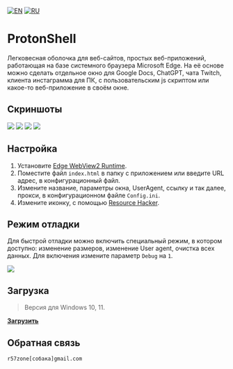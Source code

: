 [![EN](https://user-images.githubusercontent.com/9499881/33184537-7be87e86-d096-11e7-89bb-f3286f752bc6.png)](https://github.com/r57zone/ProtonShell/blob/master/README.md) 
[![RU](https://user-images.githubusercontent.com/9499881/27683795-5b0fbac6-5cd8-11e7-929c-057833e01fb1.png)](https://github.com/r57zone/ProtonShell/blob/master/README.RU.md) 
# ProtonShell
Легковесная оболочка для веб-сайтов, простых веб-приложений, работающая на базе системного браузера Microsoft Edge. На её основе можно сделать отдельное окно для Google Docs, ChatGPT, чата Twitch, клиента инстаграмма для ПК, с пользовательским js скриптом или какое-то веб-приложение в своём окне.

## Скриншоты
![](https://github.com/user-attachments/assets/902b2e58-664d-460f-abfd-37de3c8c920b)
[![](https://github.com/user-attachments/assets/c5f0d903-e7d4-42f3-91ad-38f7b6f08d4b)](https://github.com/user-attachments/assets/22419527-2937-4bdc-a7b8-95097cf25de7)
[![](https://github-production-user-asset-6210df.s3.amazonaws.com/9499881/258204596-0de84193-e560-4165-b104-69c5a0b63d34.jpg)](https://github.com/r57zone/ProtonShell/assets/9499881/6a2701eb-869e-480a-8548-628daec17fe7)
[![](https://github-production-user-asset-6210df.s3.amazonaws.com/9499881/258204442-90eb9ab6-d54b-4131-a8e8-12735213935f.jpg)](https://github.com/r57zone/ProtonShell/assets/9499881/e1ff8392-ba8b-4373-a20b-0d1a29773c10)

## Настройка
1. Установите [Edge WebView2 Runtime](https://developer.microsoft.com/en-us/microsoft-edge/webview2/).
2. Поместите файл `index.html` в папку с приложением или введите URL адрес, в конфигурационный файл.
3. Измените название, параметры окна, UserAgent, ссылку и так далее, прокси, в конфигурационном файле `Config.ini`.
4. Измените иконку, с помощью [Resource Hacker](http://www.angusj.com/resourcehacker/).

## Режим отладки
Для быстрой отладки можно включить специальный режим, в котором доступно: изменение размеров, изменение User agent, очистка всех данных. Для включения измените параметр `Debug` на `1`.

[![](https://github.com/user-attachments/assets/cae19d08-4951-44bf-8278-2edcf076eb75)](https://github.com/user-attachments/assets/5d2eafc3-2825-48c3-bc82-718ca471549d)

## Загрузка
>Версия для Windows 10, 11.<br>

**[Загрузить](https://github.com/r57zone/ProtonShell/releases)**

## Обратная связь
`r57zone[собака]gmail.com`